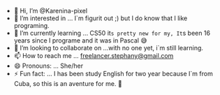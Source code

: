 - 👋 Hi, I’m @Karenina-pixel
- 👀 I’m interested in ... I`m figurit out ;) but I do know that I like programing.
- 🌱 I’m currently learning ... CS50 it`s pretty new for my, It`s been 16 years since I programe and it was in Pascal 😅
- 💞️ I’m looking to collaborate on ...with no one yet, i`m still learning.
- 📫 How to reach me ... freelancer.stephany@gmail.com
- 😄 Pronouns: ... She/her
- ⚡ Fun fact: ... I has been study English for two year because I`m from Cuba, so this is an aventure for me. 🥰

<!---
Karenina-pixel/Karenina-pixel is a ✨ special ✨ repository because its `README.md` (this file) appears on your GitHub profile.
You can click the Preview link to take a look at your changes.
--->
